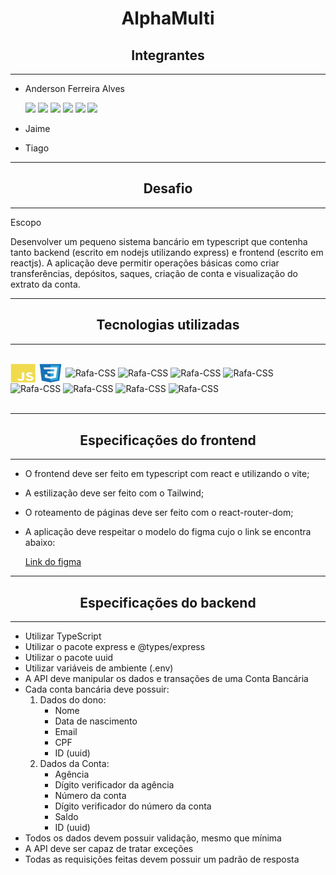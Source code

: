 <h1 align="center">AlphaMulti</h1>

<h2 align="center">Integrantes</h2>

---

- Anderson Ferreira Alves

    <a href="" target="_blank"><img src="https://img.shields.io/badge/YouTube-FF0000?style=for-the-badge&logo=youtube&logoColor=white" target="_blank"></a>
    <a href="" target="_blank"><img src="https://img.shields.io/badge/-Instagram-%23E4405F?style=for-the-badge&logo=instagram&logoColor=white" target="_blank"></a>
 	  <a href="" target="_blank"><img src="https://img.shields.io/badge/Twitch-9146FF?style=for-the-badge&logo=twitch&logoColor=white" target="_blank"></a>
    <a href="" target="_blank"><img src="https://img.shields.io/badge/Discord-7289DA?style=for-the-badge&logo=discord&logoColor=white" target="_blank"></a>
    <a href = ""><img src="https://img.shields.io/badge/-Gmail-%23333?style=for-the-badge&logo=gmail&logoColor=white" target="_blank"></a>
    <a href="" target="_blank"><img src="https://img.shields.io/badge/-LinkedIn-%230077B5?style=for-the-badge&logo=linkedin&logoColor=white" target="_blank"></a>


- Jaime



- Tiago


---
<h2 align="center">Desafio</h2>

---

Escopo

Desenvolver um pequeno sistema bancário em typescript que contenha tanto backend (escrito em nodejs utilizando express) e frontend (escrito em reactjs). A aplicação deve permitir operações básicas como criar transferências, depósitos, saques, criação de conta e visualização do extrato da conta.

---
<h2 align="center">Tecnologias utilizadas</h2>

---

<div style="display: inline_block"><br>
  <img align="center" alt="Rafa-Js" height="30" width="40" src="https://raw.githubusercontent.com/devicons/devicon/master/icons/javascript/javascript-plain.svg">
  <img align="center" alt="Rafa-CSS" height="30" width="40" src="https://raw.githubusercontent.com/devicons/devicon/master/icons/css3/css3-original.svg">
  <img align="center" alt="Rafa-CSS" height="30" width="40" src="https://cdn.jsdelivr.net/gh/devicons/devicon/icons/figma/figma-original.svg" />
  <img align="center" alt="Rafa-CSS" height="30" width="40" src="https://cdn.jsdelivr.net/gh/devicons/devicon/icons/git/git-original.svg" />
  <img align="center" alt="Rafa-CSS" height="30" width="40" src="https://cdn.jsdelivr.net/gh/devicons/devicon/icons/express/express-original-wordmark.svg" />
  <img align="center" alt="Rafa-CSS" height="30" width="40" src="https://cdn.jsdelivr.net/gh/devicons/devicon/icons/vscode/vscode-original.svg" />
  <img align="center" alt="Rafa-CSS" height="30" width="40" src="https://cdn.jsdelivr.net/gh/devicons/devicon/icons/npm/npm-original-wordmark.svg" />
  <img align="center" alt="Rafa-CSS" height="30" width="40" src="https://cdn.jsdelivr.net/gh/devicons/devicon/icons/nodejs/nodejs-original-wordmark.svg" />
  <img align="center" alt="Rafa-CSS" height="30" width="40" src="https://cdn.jsdelivr.net/gh/devicons/devicon/icons/github/github-original.svg" />
  <img align="center" alt="Rafa-CSS" height="30" width="40" src="https://cdn.jsdelivr.net/gh/devicons/devicon/icons/eslint/eslint-original-wordmark.svg" />
</div>

<br/>

---
<h2 align="center">Especificações do frontend</h2>

---

- O frontend deve ser feito em typescript com react e utilizando o vite;

- A estilização deve ser feito com o Tailwind;
- O roteamento de páginas  deve ser feito com o react-router-dom;
- A aplicação deve respeitar o modelo do figma cujo o link se encontra abaixo:

  [Link do figma](https://www.figma.com/file/2Ll2FtXbzRcW2TsZbcTzZp/Bunker?node-id=4%3A15)

---
<h2 align="center">Especificações do backend</h2>

---

- Utilizar TypeScript
- Utilizar o pacote express e @types/express
- Utilizar o pacote uuid
- Utilizar variáveis de ambiente (.env)
- A API deve manipular os dados e transações de uma Conta Bancária
- Cada conta bancária deve possuir:
  1. Dados do dono:
      - Nome
      - Data de nascimento
      - Email
      - CPF
      - ID (uuid)
  2. Dados da Conta:
      - Agência
      - Dígito verificador da agência
      - Número da conta
      - Dígito verificador do número da conta
      - Saldo
      - ID (uuid)
- Todos os dados devem possuir validação, mesmo que mínima
- A API deve ser capaz de tratar exceções
- Todas as requisições feitas devem possuir um padrão de resposta